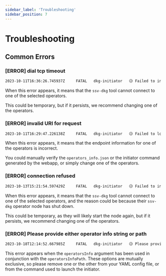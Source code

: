 ```yaml
---
sidebar_label: 'Troubleshooting'
sidebar_position: 7
---
```


# Troubleshooting

## Common Errors

### [ERROR] dial tcp timeout

```bash
2023-10-11T16:36:26.745937Z     FATAL   dkg-initiator   😥 Failed to initiate DKG ceremony:     {"error": "Post \"http://79.44.117.213:3030/init\": dial tcp 79.44.117.213:3030: i/o timeout"}
```

When this error appears, it means that the `ssv-dkg` tool cannot connect to one of the selected operators.

This could be temporary, but if it persists, we recommend changing one of the operators.

### [ERROR] invalid URI for request

```bash
2023-10-11T16:29:47.226138Z     FATAL   dkg-initiator   😥 Failed to load operators:    {"error": "invalid operator URL parse \"80.181.85.114:3030\": invalid URI for request"}
```

When this error appears, it means that the endpoint information for one of the operators is incorrect.

You could manually verify the `operators_info.json` or the initiator command generated by the webapp, or simply change one of the operators.

### [ERROR] connection refused

```bash
2023-10-13T15:21:54.597429Z     FATAL   dkg-initiator   😥 Failed to initiate DKG ceremony:     {"error": "Post \"http://80.181.85.114:3030/init\": dial tcp 80.181.85.114:3030: connect: connection refused"}
```

When this error appears, it means that the `ssv-dkg` tool cannot connect to one of the selected operators, and the reason could be because their `ssv-dkg` operator node has shut down.

This could be temporary, as they will likely start the node again, but if it persists, we recommend changing one of the operators.

### [ERROR] Please provide either operator info string or path

```bash
2023-10-18T12:14:52.667985Z     FATAL   dkg-initiator   😥 Please provide either operator info string or path, not both
```

This error appears when the `operatorsInfo` argument has been used in conjunction with the `operatorsInfoPath`. These options are mutually exclusive, so please remove one or the other from your YAML config file, or from the command used to launch the initiator.
